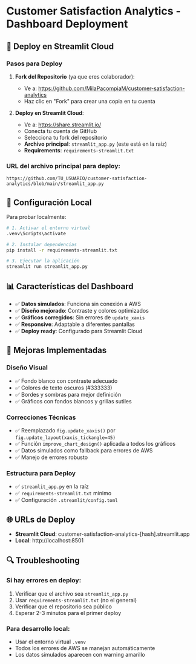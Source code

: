 # Customer Satisfaction Analytics - Dashboard Deployment

## 🚀 Deploy en Streamlit Cloud

### Pasos para Deploy

1. **Fork del Repositorio** (ya que eres colaborador):
   - Ve a: https://github.com/MilaPacompiaM/customer-satisfaction-analytics
   - Haz clic en "Fork" para crear una copia en tu cuenta

2. **Deploy en Streamlit Cloud**:
   - Ve a: https://share.streamlit.io/
   - Conecta tu cuenta de GitHub
   - Selecciona tu fork del repositorio
   - **Archivo principal**: `streamlit_app.py` (este está en la raíz)
   - **Requirements**: `requirements-streamlit.txt`

### URL del archivo principal para deploy:
```
https://github.com/TU_USUARIO/customer-satisfaction-analytics/blob/main/streamlit_app.py
```

## 🔧 Configuración Local

Para probar localmente:

```bash
# 1. Activar el entorno virtual
.venv\Scripts\activate

# 2. Instalar dependencias
pip install -r requirements-streamlit.txt

# 3. Ejecutar la aplicación
streamlit run streamlit_app.py
```

## 📊 Características del Dashboard

- ✅ **Datos simulados**: Funciona sin conexión a AWS
- ✅ **Diseño mejorado**: Contraste y colores optimizados
- ✅ **Gráficos corregidos**: Sin errores de `update_xaxis`
- ✅ **Responsive**: Adaptable a diferentes pantallas
- ✅ **Deploy ready**: Configurado para Streamlit Cloud

## 🎨 Mejoras Implementadas

### Diseño Visual
- ✅ Fondo blanco con contraste adecuado
- ✅ Colores de texto oscuros (#333333)
- ✅ Bordes y sombras para mejor definición
- ✅ Gráficos con fondos blancos y grillas sutiles

### Correcciones Técnicas
- ✅ Reemplazado `fig.update_xaxis()` por `fig.update_layout(xaxis_tickangle=45)`
- ✅ Función `improve_chart_design()` aplicada a todos los gráficos
- ✅ Datos simulados como fallback para errores de AWS
- ✅ Manejo de errores robusto

### Estructura para Deploy
- ✅ `streamlit_app.py` en la raíz
- ✅ `requirements-streamlit.txt` mínimo
- ✅ Configuración `.streamlit/config.toml`

## 🌐 URLs de Deploy

- **Streamlit Cloud**: customer-satisfaction-analytics-[hash].streamlit.app
- **Local**: http://localhost:8501

## 🔍 Troubleshooting

### Si hay errores en deploy:
1. Verificar que el archivo sea `streamlit_app.py`
2. Usar `requirements-streamlit.txt` (no el general)
3. Verificar que el repositorio sea público
4. Esperar 2-3 minutos para el primer deploy

### Para desarrollo local:
- Usar el entorno virtual `.venv`
- Todos los errores de AWS se manejan automáticamente
- Los datos simulados aparecen con warning amarillo

